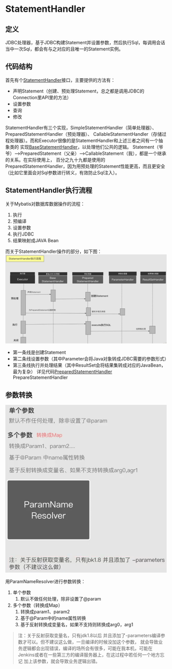 # StatementHandler
## 定义
JDBC处理器，基于JDBC构建Statement并设置参数，然后执行Sql，每调用会话当中一次Sql，都会有与之对应的且唯一的Statement实例。
## 代码结构
首先有个[StatementHandler](../src/main/java/org/apache/ibatis/executor/statement/StatementHandler.java)接口，主要提供的方法有：
- 声明Statement（创建、预处理Statement，总之都是调用JDBC的Connection里API里的方法）
- 设置参数
- 查询
- 修改

StatementHandler有三个实现，SimpleStatementHandler（简单处理器）、PreparedStatementHandler（预处理器）、
CallableStatementHandler（存储过程处理器）。而和Executor很像的是StatementHandler和上述三者之间有一个抽象类的
实现[BaseStatementHandler](../src/main/java/org/apache/ibatis/executor/statement/BaseStatementHandler.java)，以处理他们公共的逻辑。
Statement（爷爷）——>PreparedStatement（父亲）——>CallableStatement（我），都是一个继承的关系。在实际使用上，
百分之九十九都是使用的PreparedStatementHandler，因为用预处理的Statement性能更高，而且更安全（比如它里面会对Sql参数进行转义，有效防止Sql注入）。

## StatementHandler执行流程
关于Mybatis对数据库数据操作的流程：
1. 执行
2. 预编译
3. 设置参数
4. 执行JDBC
5. 结果映射成JAVA Bean

而关于StatementHandler操作的部分，如下图：
![StatementHandler执行流程](../img/20210525221113.png)
- 第一条线是创建Statement
- 第二条线设置参数（其中Parameter会将Java对象转成JDBC需要的参数形式）
- 第三条线执行并处理结果（其中ResultSet会将结果集转成对应的JavaBean，最为复杂）
详见代码[PreparedStatementHandler](../src/main/java/org/apache/ibatis/executor/statement/PreparedStatementHandler.java)
PrepareStatementHandler
## 参数转换
![参数处理](../img/20210525225639.png)

用ParamNameResolver进行参数转换：
1. 单个参数
    1. 默认不做任何处理，除非设置了@param
2. 多个参数（转换成Map）
    1. 转换成param1、param2
    2. 基于@Param中的name属性转换
    3. 基于反射转换成变量名，如果不支持则转换成arg0，arg1
> 注：关于反射获取变量名，只有jdk1.8以后 并且添加了-parameters编译参数才可以。但不建议这么做，一旦编译的时候没加这个参数，
> 就会导致业务逻辑都会出现错误，编译的场所会有很多，可能在我本机，可能在Jenkins或者在一些第三方的编译服务器上，在这过程中若任何一个地方忘记
> 加上该参数，就会导致业务逻辑出错。